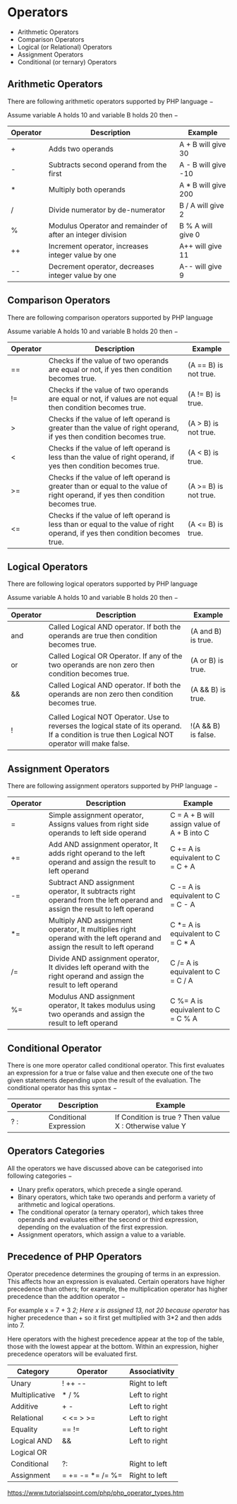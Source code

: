 # Operators

- Arithmetic Operators
- Comparison Operators
- Logical (or Relational) Operators
- Assignment Operators
- Conditional (or ternary) Operators

## Arithmetic Operators

There are following arithmetic operators supported by PHP language −

Assume variable A holds 10 and variable B holds 20 then −

| Operator | Description                                                 | Example              |
|----------|----------------------------------------------|----------------|
| +       | Adds two operands                                           | A + B will give 30   |
| - | Subtracts second operand from the first                     | A - B will give -10  |
| *       | Multiply both operands                                      | A * B will give 200 |
| /        | Divide numerator by de-numerator                            | B / A will give 2    |
| %       | Modulus Operator and remainder of after an integer division | B % A will give 0    |
| ++       | Increment operator, increases integer value by one          | A++ will give 11     |
| --  | Decrement operator, decreases integer value by one          | A-- will give 9     |

## Comparison Operators

There are following comparison operators supported by PHP language

Assume variable A holds 10 and variable B holds 20 then −

| Operator | Description                                                                                                                     | Example                |
|----------|--------------------------------------------------|-------------|
| ==       | Checks if the value of two operands are equal or not, if yes then condition becomes true.                                       | (A == B) is not true.  |
| !=       | Checks if the value of two operands are equal or not, if values are not equal then condition becomes true.                      | (A != B) is true.      |
| >       | Checks if the value of left operand is greater than the value of right operand, if yes then condition becomes true.             | (A > B) is not true.  |
| <       | Checks if the value of left operand is less than the value of right operand, if yes then condition becomes true.                | (A < B) is true.      |
| >=      | Checks if the value of left operand is greater than or equal to the value of right operand, if yes then condition becomes true. | (A >= B) is not true. |
| <=      | Checks if the value of left operand is less than or equal to the value of right operand, if yes then condition becomes true.    | (A <= B) is true.     |

## Logical Operators

There are following logical operators supported by PHP language

Assume variable A holds 10 and variable B holds 20 then −

| Operator | Description                                                                                                                                      | Example             |
|----------|----------------------------------------------------|-----------|
| and      | Called Logical AND operator. If both the operands are true then condition becomes true.                                                          | (A and B) is true.  |
| or       | Called Logical OR Operator. If any of the two operands are non zero then condition becomes true.                                                 | (A or B) is true.   |
| &&       | Called Logical AND operator. If both the operands are non zero then condition becomes true.                                                      | (A && B) is true.   |
| ||     | Called Logical OR Operator. If any of the two operands are non zero then condition becomes true.                                                 | (A || B) is true. |
| !        | Called Logical NOT Operator. Use to reverses the logical state of its operand. If a condition is true then Logical NOT operator will make false. | !(A && B) is false. |

## Assignment Operators

There are following assignment operators supported by PHP language −

| Operator | Description                                                                                                               | Example                                     |
|----------|--------------------------------------------|-------------------|
| =        | Simple assignment operator, Assigns values from right side operands to left side operand                                  | C = A + B will assign value of A + B into C |
| +=       | Add AND assignment operator, It adds right operand to the left operand and assign the result to left operand              | C += A is equivalent to C = C + A           |
| -=       | Subtract AND assignment operator, It subtracts right operand from the left operand and assign the result to left operand  | C -= A is equivalent to C = C - A           |
| *=      | Multiply AND assignment operator, It multiplies right operand with the left operand and assign the result to left operand | C *= A is equivalent to C = C * A         |
| /=       | Divide AND assignment operator, It divides left operand with the right operand and assign the result to left operand      | C /= A is equivalent to C = C / A           |
| %=       | Modulus AND assignment operator, It takes modulus using two operands and assign the result to left operand                | C %= A is equivalent to C = C % A           |

## Conditional Operator

There is one more operator called conditional operator. This first evaluates an expression for a true or false value and then execute one of the two given statements depending upon the result of the evaluation. The conditional operator has this syntax −

| Operator | Description            | Example                                                 |
|-----------|--------------------|------------------------------------------|
| ? :      | Conditional Expression | If Condition is true ? Then value X : Otherwise value Y |

## Operators Categories

All the operators we have discussed above can be categorised into following categories −

- Unary prefix operators, which precede a single operand.
- Binary operators, which take two operands and perform a variety of arithmetic and logical operations.
- The conditional operator (a ternary operator), which takes three operands and evaluates either the second or third expression, depending on the evaluation of the first expression.
- Assignment operators, which assign a value to a variable.

## Precedence of PHP Operators

Operator precedence determines the grouping of terms in an expression. This affects how an expression is evaluated. Certain operators have higher precedence than others; for example, the multiplication operator has higher precedence than the addition operator −

For example x = 7 + 3 *2; Here x is assigned 13, not 20 because operator* has higher precedence than + so it first get multiplied with 3*2 and then adds into 7.

Here operators with the highest precedence appear at the top of the table, those with the lowest appear at the bottom. Within an expression, higher precedence operators will be evaluated first.

| Category       | Operator          | Associativity |
|----------------|-------------------|---------------|
| Unary          | ! ++ --    | Right to left |
| Multiplicative | * / %            | Left to right |
| Additive       | + -        | Left to right |
| Relational     | < <= > >=     | Left to right |
| Equality       | == !=             | Left to right |
| Logical AND    | &&                | Left to right |
| Logical OR     | ||              | Left to right |
| Conditional    | ?:                | Right to left |
| Assignment     | = += -= *= /= %= | Right to left |

<https://www.tutorialspoint.com/php/php_operator_types.htm>
